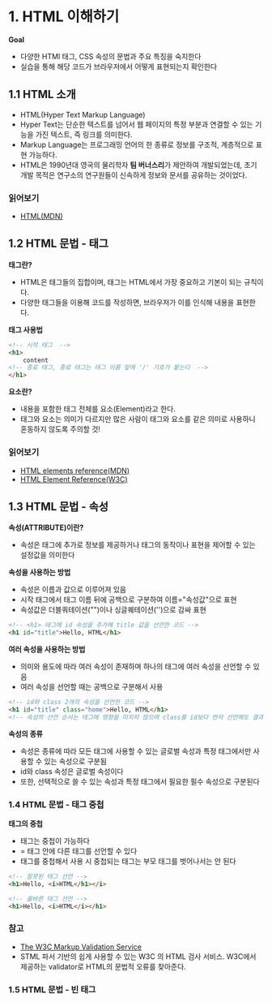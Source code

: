 # 1. HTML 이해하기
**Goal**
* 다양한 HTMl 태그, CSS 속성의 문법과 주요 특징을 숙지한다
* 실습을 통해 해당 코드가 브라우저에서 어떻게 표현되는지 확인한다

## 1.1 HTML 소개
* HTML(Hyper Text Markup Language)
* Hyper Text는 단순한 텍스트를 넘어서 웹 페이지의 특정 부분과 연결할 수 있는 기능을 가진 텍스트, 즉 링크를 의미한다.
* Markup Language는 프로그래밍 언어의 한 종류로 정보를 구조적, 계층적으로 표현 가능하다.
* HTML은 1990년대 영국의 물리학자 **팀 버너스리**가 제안하여 개발되었는데, 초기 개발 목적은 연구소의 연구원들이 신속하게 정보와 문서를 공유하는 것이었다.

### 읽어보기
* [HTML(MDN)](https://developer.mozilla.org/ko/docs/Web/HTML)

## 1.2 HTML 문법 - 태그

**태그란?**
* HTML은 태그들의 집합이며, 태그는 HTML에서 가장 중요하고 기본이 되는 규칙이다.
* 다양한 태그들을 이용해 코드를 작성하면, 브라우저가 이를 인식해 내용을 표현한다.

**태그 사용법**
```html
<!-- 시작 태그  -->
<h1>
    content
<!-- 종료 태그, 종료 태그는 태그 이름 앞에 '/' 기호가 붙는다  -->
</h1>
```

**요소란?**
* 내용을 포함한 태그 전체를 요소(Element)라고 한다.
* 태그와 요소는 의미가 다르지만 많은 사람이 태그와 요소를 같은 의미로 사용하니 혼동하지 않도록 주의할 것!

### 읽어보기
* [HTML elements reference(MDN)](https://developer.mozilla.org/en-US/docs/Web/HTML/Element)
* [HTML Element Reference(W3C)](https://www.w3schools.com/tags/ref_byfunc.asp)

## 1.3 HTML 문법 - 속성

**속성(ATTRIBUTE)이란?**
* 속성은 태그에 추가로 정보를 제공하거나 태그의 동작이나 표현을 제어할 수 있는 설정값을 의미한다

**속성을 사용하는 방법**
* 속성은 이름과 값으로 이루어져 있음
* 시작 태그에서 태그 이름 뒤에 공백으로 구분하여 이름="속성값"으로 표현
 * 속성값은 더블쿼테이션("")이나 싱글퀘테이션('')으로 감싸 표현

```html
<!-- <h1> 태그에 id 속성을 추가해 title 값을 선언한 코드 -->
<h1 id="title">Hello, HTML</h1>
```

**여러 속성을 사용하는 방법**
* 의미와 용도에 따라 여러 속성이 존재하며 하나의 태그에 여러 속성을 선언할 수 있음
* 여러 속성을 선언할 때는 공백으로 구분해서 사용

```html
<!-- id와 class 2개의 속성을 선언한 코드 -->
<h1 id="title" class="home">Hello, HTML</h1>
<!-- 속성의 선언 순서는 태그에 영향을 미치지 않으며 class를 id보다 먼저 선언해도 결과는 같다 -->
```

**속성의 종류**
* 속성은 종류에 따라 모든 태그에 사용할 수 있는 글로벌 속성과 특정 태그에서만 사용할 수 있는 속성으로 구분됨
 * id와 class 속성은 글로벌 속성이다
* 또한, 선택적으로 쓸 수 있는 속성과 특정 태그에서 필요한 필수 속성으로 구분된다

### 1.4 HTML 문법 - 태그 중첩

**태그의 중첩**
* 태그는 중첩이 가능하다
 * = 태그 안에 다른 태그를 선언할 수 있다
* 태그를 중첩해서 사용 시 중첩되는 태그는 부모 태그를 벗어나서는 안 된다

```html
<!-- 잘못된 태그 선언 -->
<h1>Hello, <i>HTML</h1></i>

<!-- 올바른 태그 선언 -->
<h1>Hello, <i>HTML</i></h1>
```

### 참고
* [The W3C Markup Validation Service](http://validator.kldp.org/)
 * STML 파서 기반의 쉽게 사용할 수 있는 W3C 의 HTML 검사 서비스. W3C에서 제공하는 validator로 HTML의 문법적 오류를 찾아준다.

### 1.5 HTML 문법 - 빈 태그
